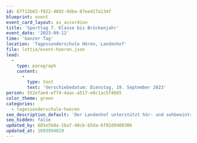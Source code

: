 ```yaml
---
id: 67f12b83-f022-4892-9dbe-87eed17a134f
blueprint: event
event_card_layout: as_accordion
title: 'Sporttag 7. Klasse bis Brückenjahr'
event_date: '2023-09-12'
time: 'Ganzer Tag'
location: 'Tagessonderschule Hören, Landenhof'
file: lottie/event-hoeren.json
lead:
  -
    type: paragraph
    content:
      -
        type: text
        text: 'Verschiebedatum: Dienstag, 19. September 2023'
person: 552efae4-ef74-4aac-a517-e6c1ac5f4b65
color_theme: green
categories:
  - tagessonderschule-hoeren
seo_description_default: 'Der Landenhof unterstützt hör- und sehbeeinträchtigte Kinder & Jugendliche in ihrem selbstbestimmten Leben durch Förderung ihrer Fähigkeiten & Entwicklung'
seo_hidden: false
updated_by: 685e5b8a-1ba7-40cb-b5da-6f92d040030b
updated_at: 1693994029
---
```

